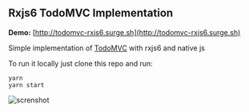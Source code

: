 ## Rxjs6 TodoMVC Implementation

**Demo:** [http://todomvc-rxjs6.surge.sh](http://todomvc-rxjs6.surge.sh)

Simple implementation of [TodoMVC](http://todomvc.com/) with rxjs6 and native js


To run it locally just clone this repo and run:
```
yarn
yarn start
```

![screnshot](https://s3.eu-central-1.amazonaws.com/bb-image-drai/TodoMVC+rxjs+6+2018-09-17+22-05-15.png)


